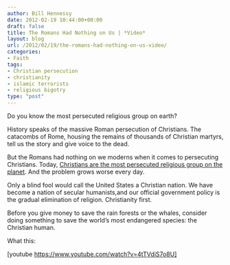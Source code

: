 ```yaml
---
author: Bill Hennessy
date: 2012-02-19 10:44:00+00:00
draft: false
title: The Romans Had Nothing on Us | *Video*
layout: blog
url: /2012/02/19/the-romans-had-nothing-on-us-video/
categories:
- Faith
tags:
- Christian persecution
- christianity
- islamic terrorists
- religious bigotry
type: "post"
---
```


Do you know the most persecuted religious group on earth?

History speaks of the massive Roman persecution of Christians. The catacombs of Rome, housing the remains of thousands of Christian martyrs, tell us the story and give voice to the dead.

But the Romans had nothing on we moderns when it comes to persecuting Christians. Today, [Christians are the most persecuted religious group on the planet](https://www.un.org/apps/news/story.asp?NewsID=39851). And the problem grows worse every day.

Only a blind fool would call the United States a Christian nation. We have become a nation of secular humanists,and our official government policy is the gradual elimination of religion. Christianity first. 

Before you give money to save the rain forests or the whales, consider doing something to save the world’s most endangered species: the Christian human. 

What this:

[youtube https://www.youtube.com/watch?v=4tTVdiS7o8U]
